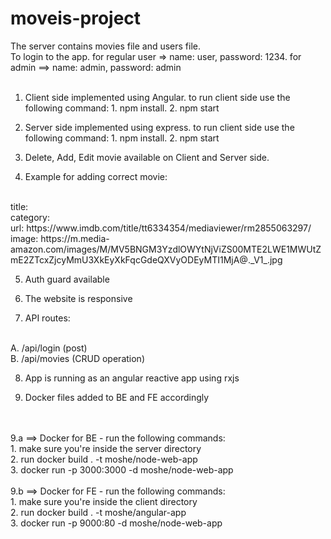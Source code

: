 # moveis-project
The server contains movies file and users file.
<br />
To login to the app. for regular user => name: user, password: 1234. for admin ==> name: admin, password: admin
<br />
<br />
1. Client side implemented using Angular.
to run client side use the following command: 1. npm install. 2. npm start

2. Server side implemented using express.
to run client side use the following command: 1. npm install. 2. npm start

3. Delete, Add, Edit movie available on Client and Server side.

4. Example for adding correct movie: 
<br />
title: <any>
<br />
category: <from dropdown>
<br />
url: https://www.imdb.com/title/tt6334354/mediaviewer/rm2855063297/
<br />
image: https://m.media-amazon.com/images/M/MV5BNGM3YzdlOWYtNjViZS00MTE2LWE1MWUtZmE2ZTcxZjcyMmU3XkEyXkFqcGdeQXVyODEyMTI1MjA@._V1_.jpg

5. Auth guard available

6. The website is responsive

7. API routes: 
<br />
A. /api/login (post)
<br />
B. /api/movies (CRUD operation)

8. App is running as an angular reactive app using rxjs

9. Docker files added to BE and FE accordingly
  <br />
  <br />
  9.a ==> Docker for BE - run the following commands:
  <br />
  1. make sure you're inside the server directory 
  <br />
  2. run docker build . -t moshe/node-web-app
  <br />
  3. docker run -p 3000:3000 -d moshe/node-web-app
  
  <br />
  <br />
  9.b ==> Docker for FE - run the following commands:
  <br />
  1. make sure you're inside the client directory 
  <br />
  2. run docker build . -t moshe/angular-app
  <br />
  3. docker run -p 9000:80 -d moshe/node-web-app 
